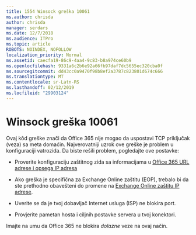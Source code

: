 ```yaml
---
title: 1554 Winsock greška 10061
ms.author: chrisda
author: chrisda
manager: serdars
ms.date: 12/7/2018
ms.audience: ITPro
ms.topic: article
ROBOTS: NOINDEX, NOFOLLOW
localization_priority: Normal
ms.assetid: caecfa19-86c9-4aa4-9c83-b8a974ce60b9
ms.openlocfilehash: 9331a6c2b6e92a66fb97daf7dc5655ec320cba0f
ms.sourcegitcommit: dd43cc0a9470f98b8ef2a3787c823801d674c666
ms.translationtype: MT
ms.contentlocale: sr-Latn-RS
ms.lasthandoff: 02/12/2019
ms.locfileid: "29903124"
---
```

# <a name="winsock-error-10061"></a>Winsock greška 10061

Ovaj kôd greške znači da Office 365 nije mogao da uspostavi TCP priključak (veza) sa meta domaćin. Najverovatniji uzrok ove greške je problem u konfiguraciji vatrozida. Da biste rešili problem, pogledajte ove postavke:
  
- Proverite konfiguraciju zaštitnog zida sa informacijama u [Office 365 URL adrese i opsega IP adresa](https://docs.microsoft.com/office365/enterprise/urls-and-ip-address-ranges)
    
- Ako greška je specifična za Exchange Online zaštitu (EOP), trebalo bi da ste prethodno obavešteni do promene na [Exchange Online zaštitu IP adrese](https://docs.microsoft.com/office365/SecurityCompliance/eop/exchange-online-protection-ip-addresses).
    
- Uverite se da je tvoj dobavljač Internet usluga (ISP) ne blokira port.
    
- Provjerite pametan hosta i ciljnih postavke servera u tvoj konektori.
    
Imajte na umu da Office 365 ne blokira *dolazne* veze na ovaj način. 
  

